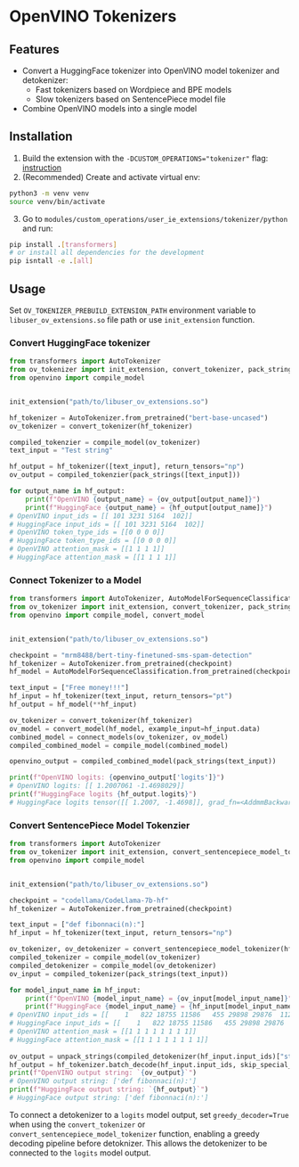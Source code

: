 # OpenVINO Tokenizers

## Features

- Convert a HuggingFace tokenizer into OpenVINO model tokenizer and detokenizer:
  - Fast tokenizers based on Wordpiece and BPE models
  - Slow tokenizers based on SentencePiece model file
- Combine OpenVINO models into a single model

## Installation

1. Build the extension with the `-DCUSTOM_OPERATIONS="tokenizer"` flag: [instruction](../../../README.md#build-custom-openvino-operation-extension-library)
2. (Recommended) Create and activate virtual env:
```bash
python3 -m venv venv
source venv/bin/activate
```
3. Go to `modules/custom_operations/user_ie_extensions/tokenizer/python` and run:
```bash
pip install .[transformers] 
# or install all dependencies for the development
pip isntall -e .[all]
```

## Usage

Set `OV_TOKENIZER_PREBUILD_EXTENSION_PATH` environment variable to `libuser_ov_extensions.so` file path
or use `init_extension` function.

### Convert HuggingFace tokenizer

```python
from transformers import AutoTokenizer
from ov_tokenizer import init_extension, convert_tokenizer, pack_strings
from openvino import compile_model


init_extension("path/to/libuser_ov_extensions.so")

hf_tokenizer = AutoTokenizer.from_pretrained("bert-base-uncased")
ov_tokenizer = convert_tokenizer(hf_tokenizer)

compiled_tokenzier = compile_model(ov_tokenizer)
text_input = "Test string"

hf_output = hf_tokenizer([text_input], return_tensors="np")
ov_output = compiled_tokenzier(pack_strings([text_input]))

for output_name in hf_output:
    print(f"OpenVINO {output_name} = {ov_output[output_name]}")
    print(f"HuggingFace {output_name} = {hf_output[output_name]}")
# OpenVINO input_ids = [[ 101 3231 5164  102]]
# HuggingFace input_ids = [[ 101 3231 5164  102]]
# OpenVINO token_type_ids = [[0 0 0 0]]
# HuggingFace token_type_ids = [[0 0 0 0]]
# OpenVINO attention_mask = [[1 1 1 1]]
# HuggingFace attention_mask = [[1 1 1 1]]
```

### Connect Tokenizer to a Model


```python
from transformers import AutoTokenizer, AutoModelForSequenceClassification
from ov_tokenizer import init_extension, convert_tokenizer, pack_strings, connect_models
from openvino import compile_model, convert_model


init_extension("path/to/libuser_ov_extensions.so")

checkpoint = "mrm8488/bert-tiny-finetuned-sms-spam-detection"
hf_tokenizer = AutoTokenizer.from_pretrained(checkpoint)
hf_model = AutoModelForSequenceClassification.from_pretrained(checkpoint)

text_input = ["Free money!!!"]
hf_input = hf_tokenizer(text_input, return_tensors="pt")
hf_output = hf_model(**hf_input)

ov_tokenizer = convert_tokenizer(hf_tokenizer)
ov_model = convert_model(hf_model, example_input=hf_input.data)
combined_model = connect_models(ov_tokenizer, ov_model)
compiled_combined_model = compile_model(combined_model)

openvino_output = compiled_combined_model(pack_strings(text_input))

print(f"OpenVINO logits: {openvino_output['logits']}")
# OpenVINO logits: [[ 1.2007061 -1.4698029]]
print(f"HuggingFace logits {hf_output.logits}")
# HuggingFace logits tensor([[ 1.2007, -1.4698]], grad_fn=<AddmmBackward0>)
```

### Convert SentencePiece Model Tokenzier

```python
from transformers import AutoTokenizer
from ov_tokenizer import init_extension, convert_sentencepiece_model_tokenizer, pack_strings, unpack_strings
from openvino import compile_model


init_extension("path/to/libuser_ov_extensions.so")

checkpoint = "codellama/CodeLlama-7b-hf"
hf_tokenizer = AutoTokenizer.from_pretrained(checkpoint)

text_input = ["def fibonnaci(n):"]
hf_input = hf_tokenizer(text_input, return_tensors="np")

ov_tokenizer, ov_detokenizer = convert_sentencepiece_model_tokenizer(hf_tokenizer, with_decoder=True)
compiled_tokenizer = compile_model(ov_tokenizer)
compiled_detokenizer = compile_model(ov_detokenizer)
ov_input = compiled_tokenizer(pack_strings(text_input))

for model_input_name in hf_input:
    print(f"OpenVINO {model_input_name} = {ov_input[model_input_name]}")
    print(f"HuggingFace {model_input_name} = {hf_input[model_input_name]}")
# OpenVINO input_ids = [[    1   822 18755 11586   455 29898 29876  1125]]
# HuggingFace input_ids = [[    1   822 18755 11586   455 29898 29876  1125]]
# OpenVINO attention_mask = [[1 1 1 1 1 1 1 1]]
# HuggingFace attention_mask = [[1 1 1 1 1 1 1 1]]
    
ov_output = unpack_strings(compiled_detokenizer(hf_input.input_ids)["string_output"])
hf_output = hf_tokenizer.batch_decode(hf_input.input_ids, skip_special_tokens=True)
print(f"OpenVINO output string: `{ov_output}`")
# OpenVINO output string: ['def fibonnaci(n):']
print(f"HuggingFace output string: `{hf_output}`")
# HuggingFace output string: ['def fibonnaci(n):']
```

To connect a detokenizer to a `logits` model output, set `greedy_decoder=True` when using the `convert_tokenizer` or `convert_sentencepiece_model_tokenizer` function, enabling a greedy decoding pipeline before detoknizer. This allows the detokenizer to be connected to the `logits` model output.
